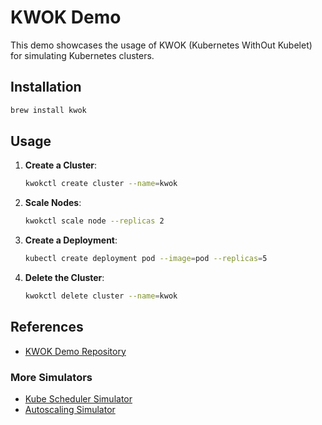 # KWOK Demo

This demo showcases the usage of KWOK (Kubernetes WithOut Kubelet) for simulating Kubernetes clusters.

## Installation

```sh
brew install kwok
```

## Usage

1. **Create a Cluster**:
   ```sh
   kwokctl create cluster --name=kwok
   ```

2. **Scale Nodes**:
   ```sh
   kwokctl scale node --replicas 2
   ```

3. **Create a Deployment**:
   ```sh
   kubectl create deployment pod --image=pod --replicas=5
   ```

4. **Delete the Cluster**:
   ```sh
   kwokctl delete cluster --name=kwok
   ```

## References

- [KWOK Demo Repository](https://github.com/kubernetes-sigs/kwok/tree/main/demo)

### More Simulators

- [Kube Scheduler Simulator](https://github.com/kubernetes-sigs/kube-scheduler-simulator)
- [Autoscaling Simulator](https://github.com/Remit/autoscaling-simulator)